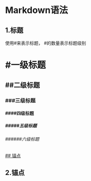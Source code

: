 # Markdown语法

## 1.标题

使用#来表示标题， #的数量表示标题级别

# #一级标题

## ##二级标题

### ###三级标题

#### ####四级标题

##### #####五级标题

###### ######六级标题

[## 锚点](#anchor-point)
## 2.锚点



